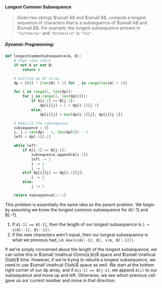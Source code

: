 #### Longest Common Subsequence

> Given two strings $\small A$ and $\small B$, compute a longest sequence of characters that is a subsequence of $\small A$ and $\small B$. For example, the longest subsequence present in `"Carthorse"` and `"Orchestra"` is `"rhs"`.

##### Dynamic Programming:

```py
def longestCommonSubsequence(A, B):
    # Edge case check
    if not A or not B:
        return 0

    # Setting up DP array
    dp = [[0] * (len(B) + 1) for _ in range(len(A) + 1)]

    for i in range(1, len(dp)):
        for j in range(1, len(dp[0])):
            if A[i-1] == B[j-1]:
                dp[i][j] = 1 + dp[i-1][j-1]
            else:
                dp[i][j] = max(dp[i-1][j], dp[i][j-1])

    # Rebuild the subsequence
    subsequence = []
    i, j = len(dp) - 1, len(dp[0]) - 1
    left = dp[-1][-1]

    while left:
        if A[i-1] == B[j-1]:
            subsequence.append(A[i-1])
            left -= 1
            i -= 1
            j -= 1
        elif dp[i][j] == dp[i-1][j]:
            i -= 1
        else:
            j -= 1

    return subsequence[::-1]
```

This problem is essentially the same idea as the parent problem. We begin by assuming we know the longest common subsequence for A\[:-1\] and B\[:-1\]. 

1. If `A[-1] == B[-1]`, then the length of our longest subsequence is `1 + s(A[:-1], B[:-1])`. 
2. If the new characters aren't equal, then our longest subsequence is what we previous had, i.e. `max(s(A[:-1], B), s(A, B[:-1]))`.

If we're simply concerned about the length of the longest subsequence, we can solve this in $\small \mathcal O(min(a,b))$ space and $\small \mathcal O(ab)$ time. However, if we're trying to rebuild a longest subsequence, we need to use $\small \mathcal O(ab)$ space as well. We start at the bottom right corner of our dp array, and if `A[i-1] == B[j-1]`, we append `A[i]` to our subsequence and move up and left. Otherwise, we see which previous cell gave us our current number and move in that direction.



